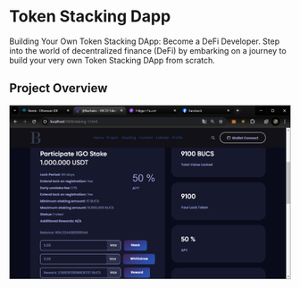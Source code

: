 # Token Stacking Dapp

Building Your Own Token Stacking DApp: Become a DeFi Developer. Step into the world of decentralized finance (DeFi) by embarking on a journey to build your very own Token Stacking DApp from scratch. 

## Project Overview

![alt text](https://github.com/faridanangs/my-portfolio/blob/main/public/projects/staking-token-web.png)


